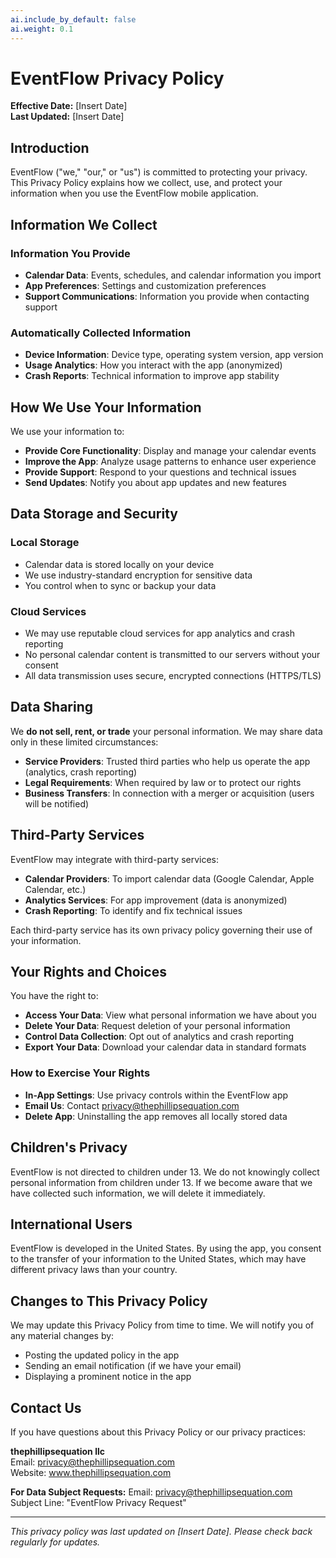 ```yaml
---
ai.include_by_default: false
ai.weight: 0.1
---
```


# EventFlow Privacy Policy

**Effective Date:** [Insert Date]  
**Last Updated:** [Insert Date]

## Introduction

EventFlow ("we," "our," or "us") is committed to protecting your privacy. This Privacy Policy explains how we collect, use, and protect your information when you use the EventFlow mobile application.

## Information We Collect

### Information You Provide
- **Calendar Data**: Events, schedules, and calendar information you import
- **App Preferences**: Settings and customization preferences
- **Support Communications**: Information you provide when contacting support

### Automatically Collected Information
- **Device Information**: Device type, operating system version, app version
- **Usage Analytics**: How you interact with the app (anonymized)
- **Crash Reports**: Technical information to improve app stability

## How We Use Your Information

We use your information to:
- **Provide Core Functionality**: Display and manage your calendar events
- **Improve the App**: Analyze usage patterns to enhance user experience
- **Provide Support**: Respond to your questions and technical issues
- **Send Updates**: Notify you about app updates and new features

## Data Storage and Security

### Local Storage
- Calendar data is stored locally on your device
- We use industry-standard encryption for sensitive data
- You control when to sync or backup your data

### Cloud Services
- We may use reputable cloud services for app analytics and crash reporting
- No personal calendar content is transmitted to our servers without your consent
- All data transmission uses secure, encrypted connections (HTTPS/TLS)

## Data Sharing

We **do not sell, rent, or trade** your personal information. We may share data only in these limited circumstances:

- **Service Providers**: Trusted third parties who help us operate the app (analytics, crash reporting)
- **Legal Requirements**: When required by law or to protect our rights
- **Business Transfers**: In connection with a merger or acquisition (users will be notified)

## Third-Party Services

EventFlow may integrate with third-party services:
- **Calendar Providers**: To import calendar data (Google Calendar, Apple Calendar, etc.)
- **Analytics Services**: For app improvement (data is anonymized)
- **Crash Reporting**: To identify and fix technical issues

Each third-party service has its own privacy policy governing their use of your information.

## Your Rights and Choices

You have the right to:
- **Access Your Data**: View what personal information we have about you
- **Delete Your Data**: Request deletion of your personal information
- **Control Data Collection**: Opt out of analytics and crash reporting
- **Export Your Data**: Download your calendar data in standard formats

### How to Exercise Your Rights
- **In-App Settings**: Use privacy controls within the EventFlow app
- **Email Us**: Contact privacy@thephillipsequation.com
- **Delete App**: Uninstalling the app removes all locally stored data

## Children's Privacy

EventFlow is not directed to children under 13. We do not knowingly collect personal information from children under 13. If we become aware that we have collected such information, we will delete it immediately.

## International Users

EventFlow is developed in the United States. By using the app, you consent to the transfer of your information to the United States, which may have different privacy laws than your country.

## Changes to This Privacy Policy

We may update this Privacy Policy from time to time. We will notify you of any material changes by:
- Posting the updated policy in the app
- Sending an email notification (if we have your email)
- Displaying a prominent notice in the app

## Contact Us

If you have questions about this Privacy Policy or our privacy practices:

**thephillipsequation llc**  
Email: privacy@thephillipsequation.com  
Website: www.thephillipsequation.com  

**For Data Subject Requests:**
Email: privacy@thephillipsequation.com  
Subject Line: "EventFlow Privacy Request"

---

*This privacy policy was last updated on [Insert Date]. Please check back regularly for updates.*
